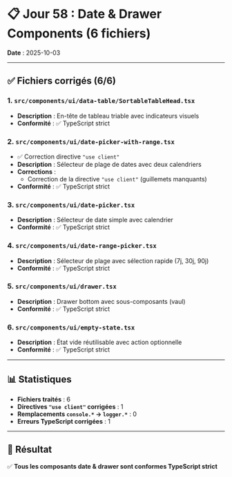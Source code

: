 # 📋 Jour 58 : Date & Drawer Components (6 fichiers)

**Date** : 2025-10-03  

---

## ✅ Fichiers corrigés (6/6)

### 1. `src/components/ui/data-table/SortableTableHead.tsx`
- **Description** : En-tête de tableau triable avec indicateurs visuels
- **Conformité** : ✅ TypeScript strict

### 2. `src/components/ui/date-picker-with-range.tsx`
- ✅ Correction directive `"use client"`
- **Description** : Sélecteur de plage de dates avec deux calendriers
- **Corrections** :
  - Correction de la directive `"use client"` (guillemets manquants)
- **Conformité** : ✅ TypeScript strict

### 3. `src/components/ui/date-picker.tsx`
- **Description** : Sélecteur de date simple avec calendrier
- **Conformité** : ✅ TypeScript strict

### 4. `src/components/ui/date-range-picker.tsx`
- **Description** : Sélecteur de plage avec sélection rapide (7j, 30j, 90j)
- **Conformité** : ✅ TypeScript strict

### 5. `src/components/ui/drawer.tsx`
- **Description** : Drawer bottom avec sous-composants (vaul)
- **Conformité** : ✅ TypeScript strict

### 6. `src/components/ui/empty-state.tsx`
- **Description** : État vide réutilisable avec action optionnelle
- **Conformité** : ✅ TypeScript strict

---

## 📊 Statistiques

- **Fichiers traités** : 6
- **Directives `"use client"` corrigées** : 1
- **Remplacements `console.*` → `logger.*`** : 0
- **Erreurs TypeScript corrigées** : 1

---

## 🎯 Résultat

✅ **Tous les composants date & drawer sont conformes TypeScript strict**
